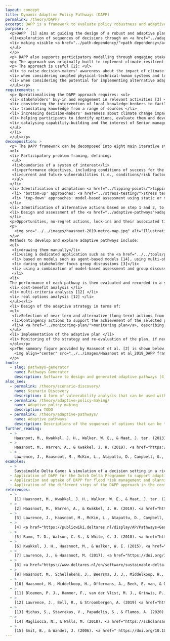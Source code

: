```yaml
---
layout: concept
title: Dynamic Adaptive Policy Pathways (DAPP)
permalink: /theory/DAPP/
excerpt: DAPP is a framework to evaluate policy robustness and adaptiveness under deep uncertainty. The approach combines adaptive policymaking and adaptive pathways concepts.
purpose: >
  <p>DAPP  [1] aims at guiding the design of a robust and adaptive plan as a sequence of actions (near term and alternative future actions) over time through [2]: <ul>
  <li>exploration of sequences of decisions through an <a href="../adaptation-pathways/">adaptation pathways</a> approach. This provides a portfolio of plausible robust and adaptive actions, consisting of near term and long term options, to be used within <a href=”../adaptive-pathways/”>adaptive pathways</a> for a system to cope under plausible futures (i.e., scenarios)</li>
  <li> making visible <a href="../path-dependency/">path dependency</a> of alternative future strategies</li>
  </ul>
  </p>
  <p> DAPP also supports participatory modelling through engaging stakeholders and decision makers in problem-solving activities [2,3]</p>
  <p> The approach was originally built to implement climate-resilient pathways for long-term water resources strategic planning but can be applied to other long-term strategic planning problems under <a href="../DMDU/">deep uncertainty</a> [2,13] </p> 
  <p> The approach is useful [2]: <ul>
  <li> to raise decision-makers' awareness about the impact of climate and other uncertainties (e.g., change in global market demands for crop production, migration of refugees due to conflicts or natural disasters)  and improve their capacity to design management plans/actions that could cope with multiple plausible future conditions. </li>
  <li> when considering coupled physical-technical-human systems and long time planning horizons </li>
  <li> when considering the potential for implementing alternative adaptation actions to solve issues according to how the future may unfold </li> 
  </ul></p>
requirements: >
  <p> Operationalising the DAPP approach requires: <ul>
  <li> stakeholders' buy-in and engagement in relevant activities [3] </li>
  <li> considering the intervention of local knowledge-brokers to facilitate the application of the approach and stakeholder engagement [3]. Knowledge-brokers are described as influential on facilitating learning and modelling/simulation game activities and in influencing DAPP uptake for planning purposes through:<ul>
  <li> translating knowledge from a range of sources </li>
  <li> increasing decision-makers' awareness about climate change impacts on different management options </li>
  <li> helping participants to identify options, evaluate them and develop adaptive pathways map using DAPP in participatory modelling activities including simulation games </li>
  <li> catalysing capability-building and the interest of Senior managers that could influence the uptake of DAPP for planning design </li>
  </ul>
  </li>
  </ul></p>
decomposition: >
  <p> The DAPP framework can be decomposed into eight main iterative steps [2]:
  <ol>
  <li> Participatory problem framing, defining:
   <ul>
   <li>boundaries of a system of interest</li>
   <li>performance objectives, including conditions of success for the system used to evaluate performance of policy options</li>
   <li>current and future vulnerabilities (i.e., conditions/risk factors for which the system (will) fail to achieve acceptable objectives). These vulnerabilities could be either managed by actions or policy options (e.g., reservoir development to support water users and associated uses, education to support the adoption of best practices, microirrigation systems to improve water efficient uses at the field level) or be non-manageable due to uncertainty regarding how such factors may evolve (e.g., climate change, national legislation, global markets, population growth). The latter category is used to define narratives (scenarios) describing different combinations of these non-manageable factors and associated values. Such narratives could be either static (i.e., based on the definition of an end-point into the future) or transient (i.e., describing different developments over time) [10]. </li>
   </ul> 
  </li>
  <li> Identification of adaptation <a href="../tipping-points/">tipping points</a> (ATPs), i.e. conditions and timing of failure for the current system when facing different future scenarios. Approaches to identify ATPs (i.e., threshold values) include: <ul>
   <li> 'bottom-up' approaches: <a href="../stress-testing/">stress tests</a> through sensitivity analyses, <a href="../scenario-discovery/">scenario discovery</a> [5], expert judgement [1], and/or stakeholder consultation [3]</li>
   <li> 'top-down' approaches: model-based assessment using static or transient [9] <a href="../scenario-development/">scenarios</a></li></ul>
  </li>
  <li> Identification of alternative actions based on step 1 and 2, to address identified vulnerabilities or opportunities, followed by determination of their ATPs </li>
  <li> Design and assessment of the <a href="../adaptive-pathways">adaptive pathways</a>. This stage leads to the design of a pathway map (see figure below), also referred to as a "metro map", with different pathways evaluated in terms of performance objectives for the system [2]. 
  </li>
  <p>Opportunities, no-regret actions, lock-ins and their associated timing of implementation under changing conditions can be inferred from the map.</p>
  <p>
    <img src="../../images/haasnoot-2019-metro-map.jpg" alt="Illustration of an adaptation pathways' metro map and its associated scorecard">
  </p>
  Methods to develop and explore adaptive pathways include:
  <ul>
   <li>drawing them manually</li>
   <li>using a dedicated application such as the <a href="../../tools/pathways-generator/">Pathways Generator</a> [4] </li>
   <li> based on models such as agent-based models [14], using multi-objective robust optimisation [6], serious games [7,8] </li>
   <li> during stakeholder focus group discussions [3]</li>
   <li> using a combination of model-based assessment and group discussions </li></ul>
   </li>
  <li>
  The performance of each pathway is then evaluated and recorded in a scorecard. Methods of evaluation include:<ul>
  <li> cost-benefit analysis </li>
  <li> multi-criteria analysis [12] </li>
  <li> real options analysis [12] </li>
  </ul></li>
  <li> Design of the adaptive strategy in terms of:
  <ul>
   <li>Selection of near term and alternative (long-term) actions from the map</li>
   <li>Contingency actions to support the achievement of the selected pathways</li>
   <li>A <a href="../monitoring-plan/">monitoring plan</a>, describing signposts (indicators) and <a href="../triggers/">triggers</a> (threshold values) for implementing or not actions according to future conditions</li>
  </ul>
  <li> Implementation of the adaptive plan </li>
  <li> Monitoring of the strategy and re-evaluation of the plan, if necessary </li>
  </ol></p>
  <p>The summary figure provided by Haasnoot et al. [2] is shown below.
    <img align="center" src="../../images/Haasnoot et al_2019_DAPP framework.jpg" width=70% alt="Description of the seven steps to implement the DAPP framework process from problem framing to evaluation and monitoring of a plan.">
  </p>
tools:
  - slug: pathways-generator
    name: Pathways Generator
    description: Software to design and generated adaptive pathways [4]
also_see:
  - permalink: /theory/scenario-discovery/
    name: Scenario Discovery
    description: A form of vulnerability analysis that can be used within DAPP (Step 2) to identify policy-relevant plausible future scenarios or a limited of future scenarios to focus on.
  - permalink: /theory/adaptive-policy-making/
    name: Adaptive policy making
    description: TODO
  - permalink: /theory/adaptive-pathways/
    name: Adaptive pathways
    description: Descriptions of the sequences of options that can be taken and the circumstances in which alternative sequences might be selected.
further_reading:
  - >
    Haasnoot, M., Kwakkel, J. H., Walker, W. E., & Maat, J. ter. (2013). <a href="https://doi.org/10.1016/j.gloenvcha.2012.12.006">Dynamic adaptive policy pathways: A method for crafting robust decisions for a deeply uncertain world. </a> Global Environmental Change, 23(2), 485–498.
  - >
    Haasnoot, M., Warren, A., & Kwakkel, J. H. (2019). <a href="https://link.springer.com/chapter/10.1007/978-3-030-05252-2_4">Dynamic adaptive policy pathways (DAPP)</a>. In Decision Making under Deep Uncertainty (pp. 71–92). Springer, Cham.
  - >
    Lawrence, J., Haasnoot, M., McKim, L., Atapattu, D., Campbell, G., & Stroombergen, A. (2019). <a href="https://link.springer.com/chapter/10.1007/978-3-030-05252-2_9">Dynamic adaptive policy pathways (DAPP): From theory to practice</a>. In Decision Making under Deep Uncertainty (pp. 187–199). Springer, Cham.
examples:
  - >
    Sustainable Delta Game: A simulation of a decision setting in a river catchment to support participant learning and preparation of a water management plan to deal with future situations [8]
  - Application of DAPP for the Dutch Delta Programme to support adaptive planning for flood protection in the face of future climate and socio-economic changes [11].
  - Application and uptake of DAPP for flood risk management and planning under climate change uncertainty in New Zealand [3]
  - Application of the different steps of the DAPP approach in the context of the Rhine Delta in The Netherlands for flood risk adaptation against future climate change [1]
references:
  - >
    [1] Haasnoot, M., Kwakkel, J. H., Walker, W. E., & Maat, J. ter. (2013). <a href="https://doi.org/10.1016/j.gloenvcha.2012.12.006">Dynamic adaptive policy pathways: A method for crafting robust decisions for a deeply uncertain world. </a> Global Environmental Change, 23(2), 485–498.
  - >
    [2] Haasnoot, M., Warren, A., & Kwakkel, J. H. (2019). <a href="https://link.springer.com/chapter/10.1007/978-3-030-05252-2_4">Dynamic adaptive policy pathways (DAPP)</a>. In Decision Making under Deep Uncertainty (pp. 71–92). Springer, Cham.
  - >
    [3] Lawrence, J., Haasnoot, M., McKim, L., Atapattu, D., Campbell, G., & Stroombergen, A. (2019). <a href="https://link.springer.com/chapter/10.1007/978-3-030-05252-2_9">Dynamic adaptive policy pathways (DAPP): From theory to practice</a>. In Decision Making under Deep Uncertainty (pp. 187–199). Springer, Cham.
  - >
    [4] <a href="https://publicwiki.deltares.nl/display/AP/Pathways+Generator">Pathways Generator</a>. Deltares.
  - >
    [5] Ramm, T. D., Watson, C. S., & White, C. J. (2018). <a href="https://doi.org/10.1016/j.compenvurbsys.2018.01.002">Describing adaptation tipping points in coastal flood risk management.</a> Computers, Environment and Urban Systems, 69, 74–86.
  - >
    [6] Kwakkel, J. H., Haasnoot, M., & Walker, W. E. (2015). <a href="https://doi.org/10.1007/s10584-014-1210-4">Developing dynamic adaptive policy pathways: A computer-assisted approach for developing adaptive strategies for a deeply uncertain world.</a> Climatic Change, 132(3), 373–386.
  - >
    [7] Lawrence, J., & Haasnoot, M. (2017). <a href="https://doi.org/10.1016/j.envsci.2016.12.003">What it took to catalyse uptake of dynamic adaptive pathways planning to address climate change uncertainty.</a> Environmental Science & Policy, 68, 47–57.
  - >
    [8] <a href="https://www.deltares.nl/en/software/sustainable-delta-game/#1">Sustainable Delta game</a>. Deltares.
  - >
    [9] Haasnoot, M., Schellekens, J., Beersma, J. J., Middelkoop, H., & Kwadijk, J. C. J. (2015).<a href="https://doi.org/10.1088/1748-9326/10/10/105008"> Transient scenarios for robust climate change adaptation illustrated for water management in The Netherlands.</a> Environmental Research Letters, 10(10), 105008.
  - >
    [10] Haasnoot, M., Middelkoop, H., Offermans, A., Beek, E. van, & Deursen, W. P. A. van. (2012).<a href="https://doi.org/10.1007/s10584-012-0444-2"> Exploring pathways for sustainable water management in river deltas in a changing environment. </a> Climatic Change, 115(3), 795–819.
  - >
    [11] Bloemen, P. J., Hammer, F., van der Vlist, M. J., Grinwis, P., & van Alphen, J. (2019). <a href="https://link.springer.com/chapter/10.1007/978-3-030-05252-2_14">DMDU into practice: Adaptive delta management in The Netherlands</a>. In Decision Making under Deep Uncertainty (pp. 321–351). Springer, Cham.
  - >
    [12] Lawrence, J., Bell, R., & Stroombergen, A. (2019) <a href="https://doi.org/10.3390/su11020406">A hybrid process to address uncertainty and changing climate risk in coastal areas using dynamic adaptive pathways planning, multi-criteria decision analysis & real options analysis: A New Zealand application</a>. Sustainability, 11(2), 406.
  - >
    [13] Michas, S., Stavrakas, V., Papadelis, S., & Flamos, A. (2020).<a href="https://doi.org/10.1016/j.enpol.2020.111350"> A transdisciplinary modeling framework for the participatory design of dynamic adaptive policy pathways.</a> Energy Policy, 139, 111350.
  - >
    [14] Magliocca, N., & Walls, M. (2018). <a href="https://scholarsarchive.byu.edu/iemssconference/2018/Stream-F/41/">Exploring distributional influences on and effects of dynamic adaptive policy pathways for repeated coastal hazards</a>. iEMSs2018 Fort Collins, Colorado, USA. (abstract only)
  - >
    [15] Smit, B., & Wandel, J. (2006). <a href=" https://doi.org/10.1016/j.gloenvcha.2006.03.008">Adaptation, adaptive capacity and vulnerability.</a> Global Environmental Change, 16(3), 282–292.
---
```

